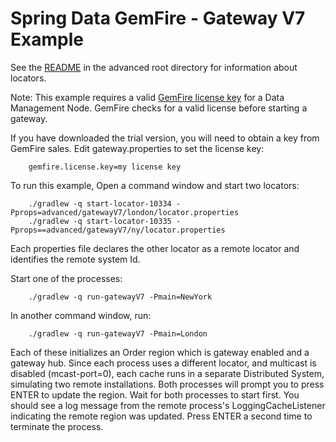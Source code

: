 Spring Data GemFire - Gateway V7 Example
=====================================

See the [README](..README.md) in the advanced root directory for information about locators. 

Note: This example requires a valid [GemFire license key](http://pubs.vmware.com/vfabric51/topic/com.vmware.vfabric.gemfire.6.6/deploying/licensing/licensing.html?resultof=%22%6c%69%63%65%6e%73%69%6e%67%22%20%22%6c%69%63%65%6e%73%22%20) for a Data Management Node. GemFire checks for a valid license before starting a gateway.

If you have downloaded the trial version, you will need to obtain a key from GemFire sales. Edit gateway.properties to set the license key:

        gemfire.license.key=my license key

To run this example, Open a command window and start two locators:

        ./gradlew -q start-locator-10334 -Pprops=advanced/gatewayV7/london/locator.properties
        ./gradlew -q start-locator-10335 -Pprops==advanced/gatewayV7/ny/locator.properties
        
Each properties file declares the other locator as a remote locator and identifies the remote system Id.        


Start one of the processes:

        ./gradlew -q run-gatewayV7 -Pmain=NewYork

In another command window, run:

        ./gradlew -q run-gatewayV7 -Pmain=London

Each of these initializes an Order region which is gateway enabled and a gateway hub. Since each process uses a different locator, and multicast is disabled (mcast-port=0), each cache runs in a separate Distributed System, simulating two remote installations. Both processes will prompt you to press ENTER to update the region. Wait for both processes to start first. You should see a log message from the remote process's LoggingCacheListener indicating the remote region was updated. Press ENTER a second time to terminate the process.
